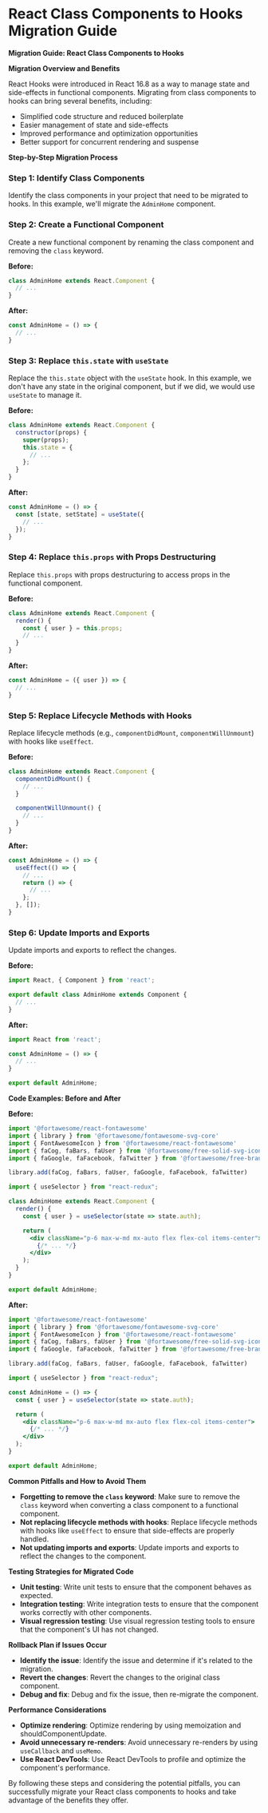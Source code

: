 # React Class Components to Hooks Migration Guide

**Migration Guide: React Class Components to Hooks**

**Migration Overview and Benefits**

React Hooks were introduced in React 16.8 as a way to manage state and side-effects in functional components. Migrating from class components to hooks can bring several benefits, including:

* Simplified code structure and reduced boilerplate
* Easier management of state and side-effects
* Improved performance and optimization opportunities
* Better support for concurrent rendering and suspense

**Step-by-Step Migration Process**

### Step 1: Identify Class Components

Identify the class components in your project that need to be migrated to hooks. In this example, we'll migrate the `AdminHome` component.

### Step 2: Create a Functional Component

Create a new functional component by renaming the class component and removing the `class` keyword.

**Before:**
```jsx
class AdminHome extends React.Component {
  // ...
}
```
**After:**
```jsx
const AdminHome = () => {
  // ...
}
```
### Step 3: Replace `this.state` with `useState`

Replace the `this.state` object with the `useState` hook. In this example, we don't have any state in the original component, but if we did, we would use `useState` to manage it.

**Before:**
```jsx
class AdminHome extends React.Component {
  constructor(props) {
    super(props);
    this.state = {
      // ...
    };
  }
}
```
**After:**
```jsx
const AdminHome = () => {
  const [state, setState] = useState({
    // ...
  });
}
```
### Step 4: Replace `this.props` with Props Destructuring

Replace `this.props` with props destructuring to access props in the functional component.

**Before:**
```jsx
class AdminHome extends React.Component {
  render() {
    const { user } = this.props;
    // ...
  }
}
```
**After:**
```jsx
const AdminHome = ({ user }) => {
  // ...
}
```
### Step 5: Replace Lifecycle Methods with Hooks

Replace lifecycle methods (e.g., `componentDidMount`, `componentWillUnmount`) with hooks like `useEffect`.

**Before:**
```jsx
class AdminHome extends React.Component {
  componentDidMount() {
    // ...
  }

  componentWillUnmount() {
    // ...
  }
}
```
**After:**
```jsx
const AdminHome = () => {
  useEffect(() => {
    // ...
    return () => {
      // ...
    };
  }, []);
}
```
### Step 6: Update Imports and Exports

Update imports and exports to reflect the changes.

**Before:**
```jsx
import React, { Component } from 'react';

export default class AdminHome extends Component {
  // ...
}
```
**After:**
```jsx
import React from 'react';

const AdminHome = () => {
  // ...
}

export default AdminHome;
```
**Code Examples: Before and After**

**Before:**
```jsx
import '@fortawesome/react-fontawesome'
import { library } from '@fortawesome/fontawesome-svg-core'
import { FontAwesomeIcon } from '@fortawesome/react-fontawesome'
import { faCog, faBars, faUser } from '@fortawesome/free-solid-svg-icons'
import { faGoogle, faFacebook, faTwitter } from '@fortawesome/free-brands-svg-icons'

library.add(faCog, faBars, faUser, faGoogle, faFacebook, faTwitter)

import { useSelector } from "react-redux";

class AdminHome extends React.Component {
  render() {
    const { user } = useSelector(state => state.auth);

    return (
      <div className="p-6 max-w-md mx-auto flex flex-col items-center">
        {/* ... */}
      </div>
    );
  }
}

export default AdminHome;
```
**After:**
```jsx
import '@fortawesome/react-fontawesome'
import { library } from '@fortawesome/fontawesome-svg-core'
import { FontAwesomeIcon } from '@fortawesome/react-fontawesome'
import { faCog, faBars, faUser } from '@fortawesome/free-solid-svg-icons'
import { faGoogle, faFacebook, faTwitter } from '@fortawesome/free-brands-svg-icons'

library.add(faCog, faBars, faUser, faGoogle, faFacebook, faTwitter)

import { useSelector } from "react-redux";

const AdminHome = () => {
  const { user } = useSelector(state => state.auth);

  return (
    <div className="p-6 max-w-md mx-auto flex flex-col items-center">
      {/* ... */}
    </div>
  );
}

export default AdminHome;
```
**Common Pitfalls and How to Avoid Them**

* **Forgetting to remove the `class` keyword**: Make sure to remove the `class` keyword when converting a class component to a functional component.
* **Not replacing lifecycle methods with hooks**: Replace lifecycle methods with hooks like `useEffect` to ensure that side-effects are properly handled.
* **Not updating imports and exports**: Update imports and exports to reflect the changes to the component.

**Testing Strategies for Migrated Code**

* **Unit testing**: Write unit tests to ensure that the component behaves as expected.
* **Integration testing**: Write integration tests to ensure that the component works correctly with other components.
* **Visual regression testing**: Use visual regression testing tools to ensure that the component's UI has not changed.

**Rollback Plan if Issues Occur**

* **Identify the issue**: Identify the issue and determine if it's related to the migration.
* **Revert the changes**: Revert the changes to the original class component.
* **Debug and fix**: Debug and fix the issue, then re-migrate the component.

**Performance Considerations**

* **Optimize rendering**: Optimize rendering by using memoization and shouldComponentUpdate.
* **Avoid unnecessary re-renders**: Avoid unnecessary re-renders by using `useCallback` and `useMemo`.
* **Use React DevTools**: Use React DevTools to profile and optimize the component's performance.

By following these steps and considering the potential pitfalls, you can successfully migrate your React class components to hooks and take advantage of the benefits they offer.